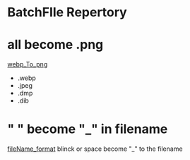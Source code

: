 # BatchFIle Repertory 

# all become .png
[webp_To_png](webp_To_png.bat)
- .webp 
- .jpeg
- .dmp
- .dib

# " " become "_" in filename
[fileName_format](fileName_format.bat)
blinck or space become "_" to the filename
